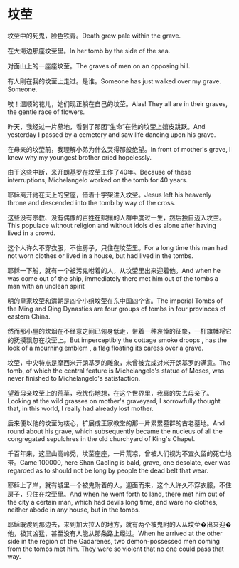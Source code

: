# 坟茔

<p><span class="chinese">坟茔中的死鬼，脸色铁青。</span><span class="english">Death grew pale within the grave.</span></p>

<p><span class="chinese">在大海边那座坟茔里。</span><span class="english">In her tomb by the side of the sea.</span></p>

<p><span class="chinese">对面山上的一座座坟茔。</span><span class="english">The graves of men on an opposing hill.</span></p>

<p><span class="chinese">有人刚在我的坟茔上走过。是谁。</span><span class="english">Someone has just walked over my grave. Someone.</span></p>

<p><span class="chinese">唉！温顺的花儿，她们现正躺在自己的坟茔。</span><span class="english">Alas! They all are in their graves, the gentle race of flowers.</span></p>

<p><span class="chinese">昨天，我经过一片墓地，看到了那团“生命”在他的坟茔上嬉皮跳跃。</span><span class="english">And yesterday I passed by a cemetery and saw life dancing upon his grave.</span></p>

<p><span class="chinese">在母亲的坟茔前，我理解小弟为什么哭得那般绝望。</span><span class="english">In front of mother's grave, I knew why my youngest brother cried hopelessly.</span></p>

<p><span class="chinese">由于这些中断，米开朗基罗在坟茔工作了40年。</span><span class="english">Because of these interruptions, Michelangelo worked on the tomb for 40 years.</span></p>

<p><span class="chinese">耶稣离开祂在天上的宝座，借着十字架进入坟茔。</span><span class="english">Jesus left his heavenly throne and descended into the tomb by way of the cross.</span></p>

<p><span class="chinese">这些没有宗教、没有偶像的百姓在熙攘的人群中度过一生，然后独自迈入坟茔。</span><span class="english">This populace without religion and without idols dies alone after having lived in a crowd.</span></p>

<p><span class="chinese">这个人许久不穿衣服，不住房子，只住在坟茔里。</span><span class="english">For a long time this man had not worn clothes or lived in a house, but had lived in the tombs.</span></p>

<p><span class="chinese">耶稣一下船，就有一个被污鬼咐着的人，从坟茔里出来迎着他。</span><span class="english">And when he was come out of the ship, immediately there met him out of the tombs a man with an unclean spirit</span></p>

<p><span class="chinese">明的皇家坟茔和清朝是四个小组坟茔在东中国四个省。</span><span class="english">The imperial Tombs of the Ming and Qing Dynasties are four groups of tombs in four provinces of eastern China.</span></p>

<p><span class="chinese">然而那小屋的炊烟在不经意之间已俯身低走，带着一种哀悼的征象，一杆旗幡将它的抚摸飘忽在坟茔上。</span><span class="english">But imperceptibly the cottage smoke droops , has the look of a mourning emblem , a flag floating its caress over a grave.</span></p>

<p><span class="chinese">坟茔，中央特点是摩西米开朗基罗的雕象，未曾被完成对米开朗基罗的满意。</span><span class="english">The tomb, of which the central feature is Michelangelo's statue of Moses, was never finished to Michelangelo's satisfaction.</span></p>

<p><span class="chinese">望着母亲坟茔上的荒草，我忧伤地想，在这个世界里，我真的失去母亲了。</span><span class="english">Looking at the wild grasses on mother's graveyard, I sorrowfully thought that, in this world, I really had already lost mother.</span></p>

<p><span class="chinese">后来便以他的坟茔为核心，扩展成王家教堂的那一片累累墓群的古老墓地。</span><span class="english">And round about his grave, which subsequently became the nucleus of all the congregated sepulchres in the old churchyard of King's Chapel.</span></p>

<p><span class="chinese">千百年来，这里山高岭秃，坟茔座座，一片荒凉，曾被人们视为不宜久留的死亡地带。</span><span class="english">Came 100000, here Shan Gaoling is bald, grave, one desolate, ever was regarded as to should not be long by people the dead belt that wear.</span></p>

<p><span class="chinese">耶稣上了岸，就有城里一个被鬼附着的人，迎面而来，这个人许久不穿衣服，不住房子，只住在坟茔里。</span><span class="english">And when he went forth to land, there met him out of the city a certain man, which had devils long time, and ware no clothes, neither abode in any house, but in the tombs.</span></p>

<p><span class="chinese">耶稣既渡到那边去，来到加大拉人的地方，就有两个被鬼附的人从坟茔�出来迎�他，极其凶猛，甚至没有人能从那条路上经过。</span><span class="english">When he arrived at the other side in the region of the Gadarenes, two demon-possessed men coming from the tombs met him. They were so violent that no one could pass that way.</span></p>


